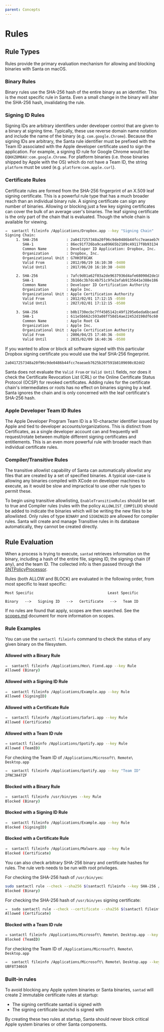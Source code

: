 ```yaml
---
parent: Concepts
---
```


# Rules

## Rule Types

Rules provide the primary evaluation mechanism for allowing and blocking
binaries with Santa on macOS.

### Binary Rules

Binary rules use the SHA-256 hash of the entire binary as an identifier. This is
the most specific rule in Santa. Even a small change in the binary will alter
the SHA-256 hash, invalidating the rule.

### Signing ID Rules

Signing IDs are arbitrary identifiers under developer control that are given to
a binary at signing time. Typically, these use reverse domain name notation and
include the name of the binary (e.g. `com.google.Chrome`). Because the signing
IDs are arbitrary, the Santa rule identifier must be prefixed with the Team ID
associated with the Apple developer certificate used to sign the application.
For example, a signing ID rule for Google Chrome would be:
`EQHXZ8M8AV:com.google.Chrome`. For platform binaries (i.e. those binaries
shipped by Apple with the OS) which do not have a Team ID, the string `platform`
must be used (e.g. `platform:com.apple.curl`).

### Certificate Rules

Certificate rules are formed from the SHA-256 fingerprint of an X.509 leaf
signing certificate. This is a powerful rule type that has a much broader reach
than an individual binary rule. A signing certificate can sign any number of
binaries. Allowing or blocking just a few key signing certificates can cover the
bulk of an average user's binaries. The leaf signing certificate is the only
part of the chain that is evaluated. Though the whole chain is available for
viewing.

```sh
⇒  santactl fileinfo /Applications/Dropbox.app --key "Signing Chain"
Signing Chain:
     1. SHA-256             : 2a0417257348a20f96c9de0486b44fcc7eaeaeb7625b207591b8109698c02dd2
        SHA-1               : 86ec91f726ba9caa09665b2109c49117f0b93134
        Common Name         : Developer ID Application: Dropbox, Inc.
        Organization        : Dropbox, Inc.
        Organizational Unit : G7HH3F8CAK
        Valid From          : 2012/06/19 16:10:30 -0400
        Valid Until         : 2017/06/20 16:10:30 -0400

     2. SHA-256             : 7afc9d01a62f03a2de9637936d4afe68090d2de18d03f29c88cfb0b1ba63587f
        SHA-1               : 3b166c3b7dc4b751c9fe2afab9135641e388e186
        Common Name         : Developer ID Certification Authority
        Organization        : Apple Inc.
        Organizational Unit : Apple Certification Authority
        Valid From          : 2012/02/01 17:12:15 -0500
        Valid Until         : 2027/02/01 17:12:15 -0500

     3. SHA-256             : b0b1730ecbc7ff4505142c49f1295e6eda6bcaed7e2c68c5be91b5a11001f024
        SHA-1               : 611e5b662c593a08ff58d14ae22452d198df6c60
        Common Name         : Apple Root CA
        Organization        : Apple Inc.
        Organizational Unit : Apple Certification Authority
        Valid From          : 2006/04/25 17:40:36 -0400
        Valid Until         : 2035/02/09 16:40:36 -0500
```

If you wanted to allow or block all software signed with this particular Dropbox
signing certificate you would use the leaf SHA-256 fingerprint.

`2a0417257348a20f96c9de0486b44fcc7eaeaeb7625b207591b8109698c02dd2`

Santa does not evaluate the `Valid From` or `Valid Until` fields, nor does it
check the Certificate Revocation List (CRL) or the Online Certificate Status
Protocol (OCSP) for revoked certificates. Adding rules for the certificate
chain's intermediates or roots has no effect on binaries signing by a leaf.
Santa ignores the chain and is only concerned with the leaf certificate's
SHA-256 hash.

### Apple Developer Team ID Rules

The Apple Developer Program Team ID is a 10-character identifier issued by Apple
and tied to developer accounts/organizations. This is distinct from Certificates,
as a single developer account can and frequently will request/rotate between
multiple different signing certificates and entitlements. This is an even more
powerful rule with broader reach than individual certificate rules.

### Compiler/Transitive Rules

The transitive allowlist capability of Santa can automatically allowlist any files that are created by a set of specified binaries.  A typical use-case is allowing any binaries compiled with XCode on developer machines to execute, as it would be slow and impractical to use other rule types to permit these.

To begin using transitive allowlisting, `EnableTransitiveRules` should be set to true and Compiler rules (rules with the policy `ALLOWLIST_COMPILER`) should be added to indicate the binaries which will be writing the new files to be allowlisted.  Only rules of type `BINARY` and `SIGNINGID` are allowed for compiler rules.  Santa will create and manage Transitive rules in its database automatically, they cannot be created directly.


## Rule Evaluation

When a process is trying to execute, `santad` retrieves information on the
binary, including a hash of the entire file, signing ID, the signing chain (if
any), and the team ID. The collected info is then passed through the
[SNTPolicyProcessor](https://github.com/google/santa/blob/master/Source/santad/SNTPolicyProcessor.h).

Rules (both ALLOW and BLOCK) are evaluated in the following order, from most
specific to least specific:

```
Most Specific                                  Least Specific

Binary   -->   Signing ID   -->   Certificate   -->   Team ID
```

If no rules are found that apply, scopes are then searched. See the
[scopes.md](scopes.md) document for more information on scopes.

### Rule Examples

You can use the `santactl fileinfo` command to check the status of any given
binary on the filesystem.

#### Allowed with a Binary Rule

```sh
⇒  santactl fileinfo /Applications/Hex\ Fiend.app --key Rule
Allowed (Binary)
```

#### Allowed with a Signing ID Rule

```sh
⇒  santactl fileinfo /Applications/Example.app --key Rule
Allowed (SigningID)
```

#### Allowed with a Certificate Rule

```sh
⇒  santactl fileinfo /Applications/Safari.app --key Rule
Allowed (Certificate)
```

#### Allowed with a Team ID rule

```sh
⇒ santactl fileinfo /Applications/Spotify.app --key Rule
Allowed (TeamID)
```

For checking the Team ID of `/Applications/Microsoft\ Remote\ Desktop.app`

```sh
⇒  santactl fileinfo /Applications/Spotify.app --key "Team ID"
2FNC3A47ZF
```

#### Blocked with a Binary Rule

```sh
⇒  santactl fileinfo /usr/bin/yes --key Rule
Blocked (Binary)
```

#### Blocked with a Signing ID Rule

```sh
⇒  santactl fileinfo /Applications/Example.app --key Rule
Blocked (SigningID)
```

#### Blocked with a Certificate Rule

```sh
⇒  santactl fileinfo /Applications/Malware.app --key Rule
Blocked (Certificate)
```

You can also check arbitrary SHA-256 binary and certificate hashes for rules.
The rule verb needs to be run with root privileges.

For checking the SHA-256 hash of `/usr/bin/yes`:

```sh
sudo santactl rule --check --sha256 $(santactl fileinfo --key SHA-256 /usr/bin/yes)
Blocked (Binary)
```

For checking the SHA-256 hash of `/usr/bin/yes` signing certificate:

```sh
⇒  sudo santactl rule --check --certificate --sha256 $(santactl fileinfo --cert-index 1 --key SHA-256 /usr/bin/yes)
Allowed (Certificate)
```

#### Blocked with a Team ID rule

```sh
⇒ santactl fileinfo /Applications/Microsoft\ Remote\ Desktop.app --key Rule
Blocked (TeamID)
```

For checking the Team ID of `/Applications/Microsoft\ Remote\ Desktop.app`

```sh
⇒  santactl fileinfo /Applications/Microsoft\ Remote\ Desktop.app --key "Team ID"
UBF8T346G9
```

### Built-in rules

To avoid blocking any Apple system binaries or Santa binaries, `santad` will
create 2 immutable certificate rules at startup:

*   The signing certificate santad is signed with
*   The signing certificate launchd is signed with

By creating these two rules at startup, Santa should never block critical Apple
system binaries or other Santa components.
